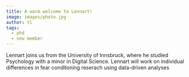 ```yaml
---
title: A warm welcome to Lennart!
image: images/photo.jpg
author: tl
tags:
  - phd
  - new member
---
```


Lennart joins us from the University of Innsbruck, where he studied Psychology with a minor in Digital Science. Lennart will work on individual differences in fear conditoning reserach using data-driven analyses
